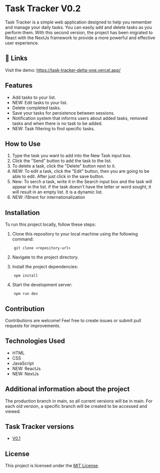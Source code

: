 # Task Tracker V0.2

Task Tracker is a simple web application designed to help you remember and manage your daily tasks. You can easily add and delete tasks as you perform them. With this second version, the project has been migrated to React with the NextJs framework to provide a more powerful and effective user experience.

## 🔗 Links

Visit the demo: https://task-tracker-delta-one.vercel.app/

## Features

- Add tasks to your list.
- NEW: Edit tasks to your list.
- Delete completed tasks.
- Save your tasks for persistence between sessions.
- Notification system that informs users about added tasks, removed tasks and when there is no task to be added.
- NEW: Task filtering to find specific tasks.

## How to Use

1. Type the task you want to add into the New Task input box.
2. Click the "Send" button to add the task to the list.
3. To delete a task, click the "Delete" button next to it.
4. NEW: To edit a task, click the "Edit" button, then you are going to be able to edit. After just click in the save button. 
5. New: To serch a task, write it in the Search input box and the task will appear in the list. if the task doesn't have the letter or word sought, it will result in an empty list. It is a 
dynamic list.
6. NEW: i18next for internationalization


## Installation

To run this project locally, follow these steps:

1. Clone this repository to your local machine using the following command:

```
    git clone <repository-url>
```

2. Navigate to the project directory.

3. Install the project dependencies:

```
    npm install
```

4. Start the development server:

```
    npm run dev
```

## Contribution

Contributions are welcome! Feel free to create issues or submit pull requests for improvements.

## Technologies Used

- HTML
- CSS
- JavaScript
- NEW: ReactJs
- NEW: NextJs

## Additional information about the project
The production branch in main, so all current versions will be in main. For each old version, a specific branch will be created to be accessed and viewed.

## Task Tracker versions

- [V0.1](https://github.com/BaldezPatrick/task-tracker/tree/v0.1-task-tracker)


## License

This project is licensed under the [MIT License](LICENSE).
